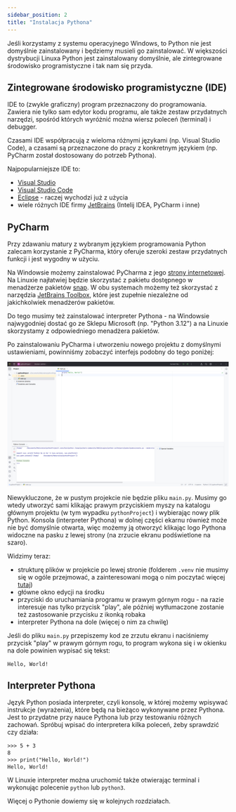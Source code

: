 ```yaml
---
sidebar_position: 2
title: "Instalacja Pythona"
---
```


Jeśli korzystamy z systemu operacyjnego Windows, to Python nie jest domyślnie
zainstalowany i będziemy musieli go zainstalować. W większości dystrybucji
Linuxa Python jest zainstalowany domyślnie, ale zintegrowane środowisko
programistyczne i tak nam się przyda.

## Zintegrowane środowisko programistyczne (IDE)

IDE to (zwykle graficzny) program przeznaczony do programowania. Zawiera nie
tylko sam edytor kodu programu, ale także zestaw przydatnych narzędzi,
spośród których wyróżnić można wiersz poleceń (terminal) i debugger.

Czasami IDE współpracują z wieloma różnymi językami (np. Visual Studio Code),
a czasami są przeznaczone do pracy z konkretnym językiem (np. PyCharm został
dostosowany do potrzeb Pythona).

Najpopularniejsze IDE to:

- [Visual Studio](https://visualstudio.microsoft.com/)
- [Visual Studio Code](https://code.visualstudio.com/)
- [Eclipse](https://www.eclipse.org/downloads/) - raczej wychodzi już z użycia
- wiele różnych IDE firmy [JetBrains](https://www.jetbrains.com/ides/) (Intelij IDEA, PyCharm i inne)

## PyCharm

Przy zdawaniu matury z wybranym językiem programowania Python zalecam korzystanie
z PyCharma, który oferuje szeroki zestaw przydatnych funkcji i jest wygodny
w użyciu.

Na Windowsie możemy zainstalować PyCharma z jego [strony internetowej](https://www.jetbrains.com/pycharm/). Na Linuxie najłatwiej będzie skorzystać z pakietu
dostępnego w menadżerze pakietów [snap](https://snapcraft.io/pycharm-community).
W obu systemach możemy też skorzystać z narzędzia [JetBrains Toolbox](https://www.jetbrains.com/toolbox-app/),
które jest zupełnie niezależne od jakichkolwiek menadżerów pakietów.

Do tego musimy też zainstalować interpreter Pythona - na Windowsie najwygodniej
dostać go ze Sklepu Microsoft (np. "Python 3.12") a na Linuxie skorzystamy
z odpowiedniego menadżera pakietów.

Po zainstalowaniu PyCharma i utworzeniu nowego projektu z domyślnymi ustawieniami,
powinniśmy zobaczyć interfejs podobny do tego poniżej:

![Zdjęcie pustego projektu w PyCharmie](../../static/img/docs/pycharm-fresh.png)

Niewykluczone, że w pustym projekcie nie będzie pliku `main.py`. Musimy go
wtedy utworzyć sami klikając prawym przyciskiem myszy na katalogu głównym
projektu (w tym wypadku `pythonProject`) i wybierając nowy plik Python.
Konsola (interpreter Pythona) w dolnej części ekarnu również może nie być
domyślnie otwarta, więc możemy ją otworzyć klikając logo Pythona widoczne na
pasku z lewej strony (na zrzucie ekranu podświetlone na szaro).

Widzimy teraz:

- strukturę plików w projekcie po lewej stronie (folderem `.venv` nie musimy się w ogóle przejmować,
  a zainteresowani mogą o nim poczytać więcej [tutaj](https://docs.python.org/3/library/venv.html))
- główne okno edycji na środku
- przyciski do uruchamiania programu w prawym górnym rogu - na razie interesuje nas
  tylko przycisk "play", ale później wytłumaczone zostanie też zastosowanie
  przycisku z ikonką robaka
- interpreter Pythona na dole (więcej o nim za chwilę)

Jeśli do pliku `main.py` przepiszemy kod ze zrzutu ekranu i naciśniemy przycisk
"play" w prawym górnym rogu, to program wykona się i w okienku na dole powinien
wypisać się tekst:

```
Hello, World!
```

## Interpreter Pythona

Język Python posiada interpreter, czyli konsolę, w której możemy wpisywać
instrukcje (wyrażenia), które będą na bieżąco wykonywane przez Pythona. Jest
to przydatne przy nauce Pythona lub przy testowaniu różnych zachowań. Spróbuj
wpisać do interpretera kilka poleceń, żeby sprawdzić czy działa:

```
>>> 5 + 3
8
>>> print("Hello, World!")
Hello, World!
```

W Linuxie interpreter można uruchomić także otwierając terminal i wykonując
polecenie `python` lub `python3`.

Więcej o Pythonie dowiemy się w kolejnych rozdziałach.
